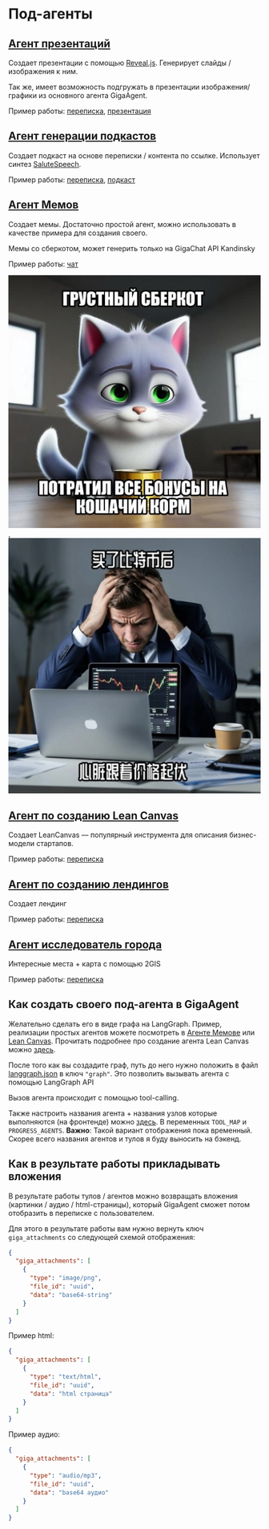 # Под-агенты
## [Агент презентаций](backend/graph/giga_agent/agents/presentation_agent)
Создает презентации с помощью [Reveal.js](https://revealjs.com/). Генерирует слайды / изображения к ним.

Так же, имеет возможность подгружать в презентации изображения/графики из основного агента GigaAgent.

Пример работы: [переписка](/docs/examples/mortgage/landing_presentation_chat.pdf), [презентация](/docs/examples/mortgage/presentation.pdf)
## [Агент генерации подкастов](backend/graph/giga_agent/agents/podcast)
Создает подкаст на основе переписки / контента по ссылке. Использует синтез [SaluteSpeech](https://developers.sber.ru/portal/products/smartspeech).

Пример работы: [переписка](/docs/examples/mortgage_podcast/podcast_chat.pdf), [подкаст](/docs/examples/mortgage_podcast/podcast.mp3)
## [Агент Мемов](backend/graph/giga_agent/agents/meme_agent)
Создает мемы. Достаточно простой агент, можно использовать в качестве примера для создания своего.

Мемы со сберкотом, может генерить только на GigaChat API Kandinsky

Пример работы: [чат](/docs/examples/memes/chat.pdf)

![мем_1](/docs/examples/memes/meme1.jpeg), ![мем_2](/docs/examples/memes/meme2.jpg)
## [Агент по созданию Lean Canvas](backend/graph/giga_agent/agents/lean_canvas)
Создает LeanCanvas — популярный инструмента для описания бизнес-модели стартапов.

Пример работы: [переписка](docs/examples/lean_canvas/lean_canvas.pdf)
## [Агент по созданию лендингов](backend/graph/giga_agent/agents/landing_agent)
Создает лендинг

Пример работы: [переписка](/docs/examples/mortgage/landing_presentation_chat.pdf)
## [Агент исследователь города](backend/graph/giga_agent/agents/gis_agent)
Интересные места + карта с помощью 2GIS

Пример работы: [переписка](/docs/examples/city_explorer/city_explorer.pdf)

## Как создать своего под-агента в GigaAgent
Желательно сделать его в виде графа на LangGraph. 
Пример, реализации простых агентов можете посмотреть в [Агенте Мемове](meme_agent) или [Lean Canvas](lean_canvas). Прочитать подробнее про создание агента Lean Canvas можно [здесь](https://github.com/ai-forever/gigachain/blob/master/cookbook/lean_canvas/lean_canvas_agent.ipynb).

После того как вы создадите граф, путь до него нужно положить в файл [langgraph.json](/backend/graph/langgraph.json) в ключ `"graph"`.
Это позволить вызывать агента с помощью LangGraph API

Вызов агента происходит с помощью tool-calling.

Также настроить названия агента + названия узлов которые выполняются (на фронтенде) можно [здесь](/front/src/config.ts). В переменных `TOOL_MAP` и `PROGRESS_AGENTS`. **Важно**: Такой вариант отображения пока временный. Скорее всего названия агентов и тулов я буду выносить на бэкенд.

## Как в результате работы прикладывать вложения
В результате работы тулов / агентов можно возвращать вложения (картинки / аудио / html-страницы), который GigaAgent сможет потом отобразить в переписке с пользователем.

Для этого в результате работы вам нужно вернуть ключ `giga_attachments` со следующей схемой отображения:
```json
{
  "giga_attachments": [
    {
      "type": "image/png",
      "file_id": "uuid",
      "data": "base64-string"
    }
  ]
}
```

Пример html:
```json
{
  "giga_attachments": [
    {
      "type": "text/html",
      "file_id": "uuid",
      "data": "html страница"
    }
  ]
}
```

Пример аудио:
```json
{
  "giga_attachments": [
    {
      "type": "audio/mp3",
      "file_id": "uuid",
      "data": "base64 аудио"
    }
  ]
}
```
